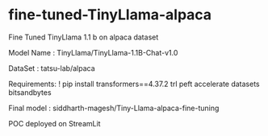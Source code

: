 # fine-tuned-TinyLlama-alpaca
Fine Tuned TinyLlama 1.1 b on alpaca dataset

Model Name : TinyLlama/TinyLlama-1.1B-Chat-v1.0

DataSet : tatsu-lab/alpaca

Requirements: ! pip install transformers==4.37.2 trl peft accelerate datasets bitsandbytes

Final model : siddharth-magesh/Tiny-Llama-alpaca-fine-tuning

POC deployed on StreamLit
